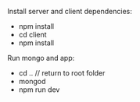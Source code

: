 Install server and client dependencies:

- npm install
- cd  client
- npm install 

Run mongo and app:
- cd ..      // return to root folder
- mongod
- npm run dev
